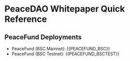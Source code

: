 # PeaceDAO Whitepaper Quick Reference

## PeaceFund Deployments
- PeaceFund (BSC Mainnet): {{PEACEFUND_BSC}}
- PeaceFund (BSC Testnet): {{PEACEFUND_BSCTEST}}
